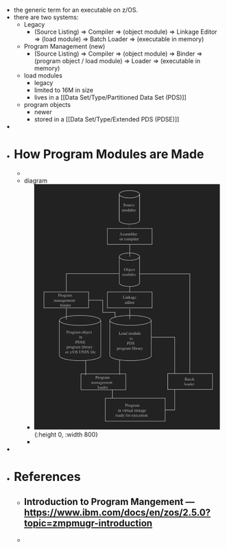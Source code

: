 - the generic term for an executable on z/OS.
- there are two systems:
	- Legacy
		- (Source Listing) => Compiler => (object module) => Linkage Editor => (load module) => Batch Loader => (executable in memory)
	- Program Management (new)
		- (Source Listing) => Compiler => (object module) => Binder => (program object / load module) => Loader => (executable in memory)
	- load modules
		- legacy
		- limited to 16M in size
		- lives in a [[Data Set/Type/Partitioned Data Set (PDS)]]
	- program objects
		- newer
		- stored in a [[Data Set/Type/Extended PDS (PDSE)]]
-
- # How Program Modules are Made
	-
	- diagram
		- ![image.png](../assets/image_1754180789322_0.png){:height 0, :width 800}
		-
-
- # References
	- Introduction to Program Mangement — https://www.ibm.com/docs/en/zos/2.5.0?topic=zmpmugr-introduction
		-
	-